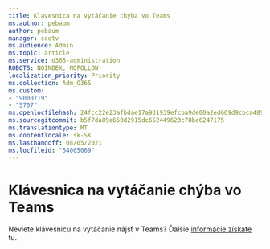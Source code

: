 ```yaml
---
title: Klávesnica na vytáčanie chýba vo Teams
ms.author: pebaum
author: pebaum
manager: scotv
ms.audience: Admin
ms.topic: article
ms.service: o365-administration
ROBOTS: NOINDEX, NOFOLLOW
localization_priority: Priority
ms.collection: Adm_O365
ms.custom:
- "9000719"
- "5707"
ms.openlocfilehash: 24fcc22e23afbdae17a931939efcba9de00a2ed669d9cbca489382b91a9073a4
ms.sourcegitcommit: b5f7da89a650d2915dc652449623c78be6247175
ms.translationtype: MT
ms.contentlocale: sk-SK
ms.lasthandoff: 08/05/2021
ms.locfileid: "54005069"
---
```

# <a name="dial-pad-missing-from-teams"></a>Klávesnica na vytáčanie chýba vo Teams

Neviete klávesnicu na vytáčanie nájsť v Teams? Ďalšie [informácie získate](https://docs.microsoft.com/alchemyinsights/teams-voice-dial-pad-missing) tu.
